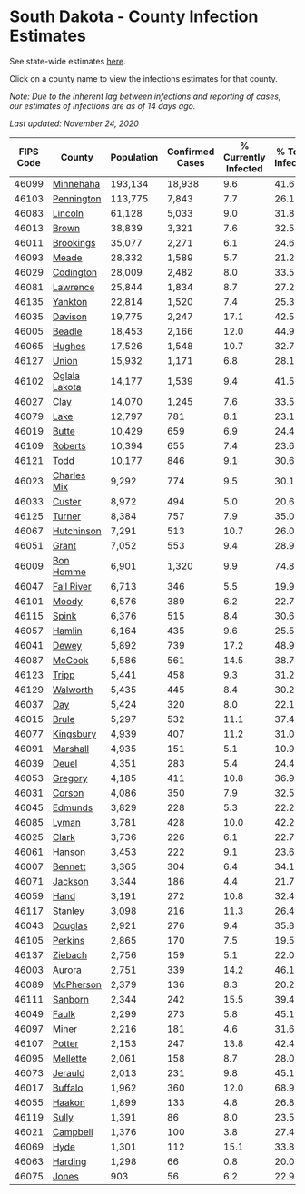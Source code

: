 # South Dakota - County Infection Estimates

See state-wide estimates [here](/infections/us-sd).

Click on a county name to view the infections estimates for that county.

*Note: Due to the inherent lag between infections and reporting of cases, our estimates of infections are as of 14 days ago.*

*Last updated: November 24, 2020*

|   FIPS Code |                         County |   Population |   Confirmed Cases |   % Currently Infected |   % Total Infected |
|-------------|--------------------------------|--------------|-------------------|------------------------|--------------------|
|       46099 |         [Minnehaha](minnehaha) |      193,134 |            18,938 |                    9.6 |               41.6 |
|       46103 |       [Pennington](pennington) |      113,775 |             7,843 |                    7.7 |               26.1 |
|       46083 |             [Lincoln](lincoln) |       61,128 |             5,033 |                    9.0 |               31.8 |
|       46013 |                 [Brown](brown) |       38,839 |             3,321 |                    7.6 |               32.5 |
|       46011 |         [Brookings](brookings) |       35,077 |             2,271 |                    6.1 |               24.6 |
|       46093 |                 [Meade](meade) |       28,332 |             1,589 |                    5.7 |               21.2 |
|       46029 |         [Codington](codington) |       28,009 |             2,482 |                    8.0 |               33.5 |
|       46081 |           [Lawrence](lawrence) |       25,844 |             1,834 |                    8.7 |               27.2 |
|       46135 |             [Yankton](yankton) |       22,814 |             1,520 |                    7.4 |               25.3 |
|       46035 |             [Davison](davison) |       19,775 |             2,247 |                   17.1 |               42.5 |
|       46005 |               [Beadle](beadle) |       18,453 |             2,166 |                   12.0 |               44.9 |
|       46065 |               [Hughes](hughes) |       17,526 |             1,548 |                   10.7 |               32.7 |
|       46127 |                 [Union](union) |       15,932 |             1,171 |                    6.8 |               28.1 |
|       46102 | [Oglala Lakota](oglala-lakota) |       14,177 |             1,539 |                    9.4 |               41.5 |
|       46027 |                   [Clay](clay) |       14,070 |             1,245 |                    7.6 |               33.5 |
|       46079 |                   [Lake](lake) |       12,797 |               781 |                    8.1 |               23.1 |
|       46019 |                 [Butte](butte) |       10,429 |               659 |                    6.9 |               24.4 |
|       46109 |             [Roberts](roberts) |       10,394 |               655 |                    7.4 |               23.6 |
|       46121 |                   [Todd](todd) |       10,177 |               846 |                    9.1 |               30.6 |
|       46023 |     [Charles Mix](charles-mix) |        9,292 |               774 |                    9.5 |               30.1 |
|       46033 |               [Custer](custer) |        8,972 |               494 |                    5.0 |               20.6 |
|       46125 |               [Turner](turner) |        8,384 |               757 |                    7.9 |               35.0 |
|       46067 |       [Hutchinson](hutchinson) |        7,291 |               513 |                   10.7 |               26.0 |
|       46051 |                 [Grant](grant) |        7,052 |               553 |                    9.4 |               28.9 |
|       46009 |         [Bon Homme](bon-homme) |        6,901 |             1,320 |                    9.9 |               74.8 |
|       46047 |       [Fall River](fall-river) |        6,713 |               346 |                    5.5 |               19.9 |
|       46101 |                 [Moody](moody) |        6,576 |               389 |                    6.2 |               22.7 |
|       46115 |                 [Spink](spink) |        6,376 |               515 |                    8.4 |               30.6 |
|       46057 |               [Hamlin](hamlin) |        6,164 |               435 |                    9.6 |               25.5 |
|       46041 |                 [Dewey](dewey) |        5,892 |               739 |                   17.2 |               48.9 |
|       46087 |               [McCook](mccook) |        5,586 |               561 |                   14.5 |               38.7 |
|       46123 |                 [Tripp](tripp) |        5,441 |               458 |                    9.3 |               31.2 |
|       46129 |           [Walworth](walworth) |        5,435 |               445 |                    8.4 |               30.2 |
|       46037 |                     [Day](day) |        5,424 |               320 |                    8.0 |               22.1 |
|       46015 |                 [Brule](brule) |        5,297 |               532 |                   11.1 |               37.4 |
|       46077 |         [Kingsbury](kingsbury) |        4,939 |               407 |                   11.2 |               31.0 |
|       46091 |           [Marshall](marshall) |        4,935 |               151 |                    5.1 |               10.9 |
|       46039 |                 [Deuel](deuel) |        4,351 |               283 |                    5.4 |               24.4 |
|       46053 |             [Gregory](gregory) |        4,185 |               411 |                   10.8 |               36.9 |
|       46031 |               [Corson](corson) |        4,086 |               350 |                    7.9 |               32.5 |
|       46045 |             [Edmunds](edmunds) |        3,829 |               228 |                    5.3 |               22.2 |
|       46085 |                 [Lyman](lyman) |        3,781 |               428 |                   10.0 |               42.2 |
|       46025 |                 [Clark](clark) |        3,736 |               226 |                    6.1 |               22.7 |
|       46061 |               [Hanson](hanson) |        3,453 |               222 |                    9.1 |               23.6 |
|       46007 |             [Bennett](bennett) |        3,365 |               304 |                    6.4 |               34.1 |
|       46071 |             [Jackson](jackson) |        3,344 |               186 |                    4.4 |               21.7 |
|       46059 |                   [Hand](hand) |        3,191 |               272 |                   10.8 |               32.4 |
|       46117 |             [Stanley](stanley) |        3,098 |               216 |                   11.3 |               26.4 |
|       46043 |             [Douglas](douglas) |        2,921 |               276 |                    9.4 |               35.8 |
|       46105 |             [Perkins](perkins) |        2,865 |               170 |                    7.5 |               19.5 |
|       46137 |             [Ziebach](ziebach) |        2,756 |               159 |                    5.1 |               22.0 |
|       46003 |               [Aurora](aurora) |        2,751 |               339 |                   14.2 |               46.1 |
|       46089 |         [McPherson](mcpherson) |        2,379 |               136 |                    8.3 |               20.2 |
|       46111 |             [Sanborn](sanborn) |        2,344 |               242 |                   15.5 |               39.4 |
|       46049 |                 [Faulk](faulk) |        2,299 |               273 |                    5.8 |               45.1 |
|       46097 |                 [Miner](miner) |        2,216 |               181 |                    4.6 |               31.6 |
|       46107 |               [Potter](potter) |        2,153 |               247 |                   13.8 |               42.4 |
|       46095 |           [Mellette](mellette) |        2,061 |               158 |                    8.7 |               28.0 |
|       46073 |             [Jerauld](jerauld) |        2,013 |               231 |                    9.8 |               45.1 |
|       46017 |             [Buffalo](buffalo) |        1,962 |               360 |                   12.0 |               68.9 |
|       46055 |               [Haakon](haakon) |        1,899 |               133 |                    4.8 |               26.8 |
|       46119 |                 [Sully](sully) |        1,391 |                86 |                    8.0 |               23.5 |
|       46021 |           [Campbell](campbell) |        1,376 |               100 |                    3.8 |               27.4 |
|       46069 |                   [Hyde](hyde) |        1,301 |               112 |                   15.1 |               33.8 |
|       46063 |             [Harding](harding) |        1,298 |                66 |                    0.8 |               20.0 |
|       46075 |                 [Jones](jones) |          903 |                56 |                    6.2 |               22.9 |